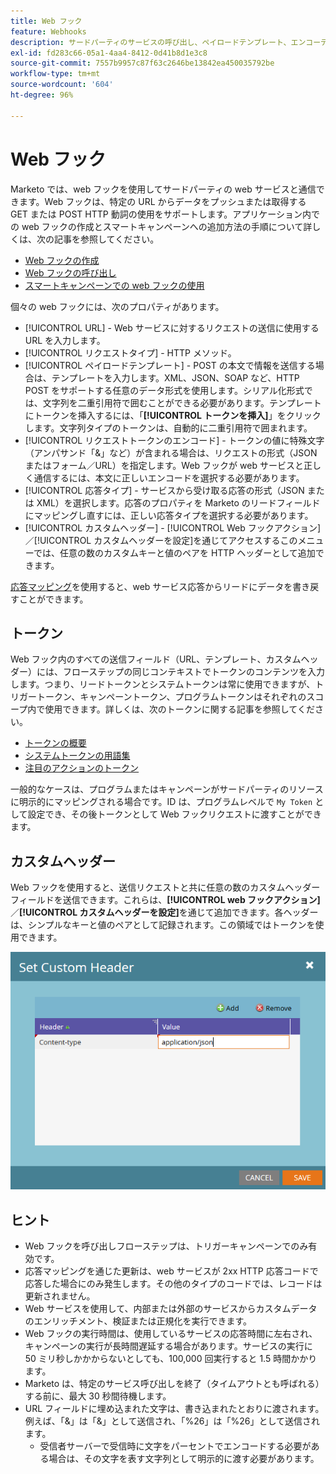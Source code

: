 ```yaml
---
title: Web フック
feature: Webhooks
description: サードパーティのサービスの呼び出し、ペイロードテンプレート、エンコーディング、応答マッピング、トークン、カスタムヘッダー、ヒントなどを設定するMarketo Webhook の設定方法を説明します。
exl-id: fd283c66-05a1-4aa4-8412-0d41b8d1e3c8
source-git-commit: 7557b9957c87f63c2646be13842ea450035792be
workflow-type: tm+mt
source-wordcount: '604'
ht-degree: 96%

---
```


# Web フック

Marketo では、web フックを使用してサードパーティの web サービスと通信できます。Web フックは、特定の URL からデータをプッシュまたは取得する GET または POST HTTP 動詞の使用をサポートします。アプリケーション内での web フックの作成とスマートキャンペーンへの追加方法の手順について詳しくは、次の記事を参照してください。

- [Web フックの作成](https://experienceleague.adobe.com/ja/docs/marketo/using/product-docs/administration/additional-integrations/create-a-webhook)
- [Web フックの呼び出し](https://experienceleague.adobe.com/ja/docs/marketo/using/product-docs/core-marketo-concepts/smart-campaigns/flow-actions/call-webhook)
- [スマートキャンペーンでの web フックの使用](https://experienceleague.adobe.com/ja/docs/marketo/using/product-docs/core-marketo-concepts/smart-campaigns/flow-actions/use-a-webhook-in-a-smart-campaign)

個々の web フックには、次のプロパティがあります。

- [!UICONTROL URL] - Web サービスに対するリクエストの送信に使用する URL を入力します。
- [!UICONTROL リクエストタイプ] - HTTP メソッド。
- [!UICONTROL ペイロードテンプレート] - POST の本文で情報を送信する場合は、テンプレートを入力します。XML、JSON、SOAP など、HTTP POST をサポートする任意のデータ形式を使用します。シリアル化形式では、文字列を二重引用符で囲むことができる必要があります。テンプレートにトークンを挿入するには、「**[!UICONTROL トークンを挿入]**」をクリックします。文字列タイプのトークンは、自動的に二重引用符で囲まれます。
- [!UICONTROL リクエストトークンのエンコード] - トークンの値に特殊文字（アンパサンド「&amp;」など）が含まれる場合は、リクエストの形式（JSON またはフォーム／URL）を指定します。Web フックが web サービスと正しく通信するには、本文に正しいエンコードを選択する必要があります。
- [!UICONTROL 応答タイプ] - サービスから受け取る応答の形式（JSON または XML）を選択します。応答のプロパティを Marketo のリードフィールドにマッピングし直すには、正しい応答タイプを選択する必要があります。
- [!UICONTROL カスタムヘッダー] - [!UICONTROL Web フックアクション]／[!UICONTROL カスタムヘッダーを設定]を通じてアクセスするこのメニューでは、任意の数のカスタムキーと値のペアを HTTP ヘッダーとして追加できます。

[応答マッピング](response-mappings.md)を使用すると、web サービス応答からリードにデータを書き戻すことができます。

## トークン

Web フック内のすべての送信フィールド（URL、テンプレート、カスタムヘッダー）には、フローステップの同じコンテキストでトークンのコンテンツを入力します。つまり、リードトークンとシステムトークンは常に使用できますが、トリガートークン、キャンペーントークン、プログラムトークンはそれぞれのスコープ内で使用できます。詳しくは、次のトークンに関する記事を参照してください。

- [トークンの概要](https://experienceleague.adobe.com/ja/docs/marketo/using/product-docs/demand-generation/landing-pages/personalizing-landing-pages/tokens-overview)
- [システムトークンの用語集](https://experienceleague.adobe.com/ja/docs/marketo/using/product-docs/email-marketing/general/using-tokens/system-tokens-glossary)
- [注目のアクションのトークン](https://experienceleague.adobe.com/ja/docs/marketo/using/product-docs/marketo-sales-insight/msi-for-salesforce/features/tabs-in-the-msi-panel/interesting-moments/trigger-tokens-for-interesting-moments)

一般的なケースは、プログラムまたはキャンペーンがサードパーティのリソースに明示的にマッピングされる場合です。ID は、プログラムレベルで `My Token` として設定でき、その後トークンとして Web フックリクエストに渡すことができます。

## カスタムヘッダー

Web フックを使用すると、送信リクエストと共に任意の数のカスタムヘッダーフィールドを送信できます。これらは、**[!UICONTROL web フックアクション]**／**[!UICONTROL カスタムヘッダーを設定]**&#x200B;を通じて追加できます。各ヘッダーは、シンプルなキーと値のペアとして記録されます。この領域ではトークンを使用できます。

![カスタムヘッダー](assets/custom-headers.png)

## ヒント

- Web フックを呼び出しフローステップは、トリガーキャンペーンでのみ有効です。
- 応答マッピングを通じた更新は、web サービスが 2xx HTTP 応答コードで応答した場合にのみ発生します。その他のタイプのコードでは、レコードは更新されません。
- Web サービスを使用して、内部または外部のサービスからカスタムデータのエンリッチメント、検証または正規化を実行できます。
- Web フックの実行時間は、使用しているサービスの応答時間に左右され、キャンペーンの実行が長時間遅延する場合があります。サービスの実行に 50 ミリ秒しかかからないとしても、100,000 回実行すると 1.5 時間かかります。
- Marketo は、特定のサービス呼び出しを終了（タイムアウトとも呼ばれる）する前に、最大 30 秒間待機します。
- URL フィールドに埋め込まれた文字は、書き込まれたとおりに渡されます。例えば、「&amp;」は「&amp;」として送信され、「%26」は「%26」として送信されます。
   - 受信者サーバーで受信時に文字をパーセントでエンコードする必要がある場合は、その文字を表す文字列として明示的に渡す必要があります。
